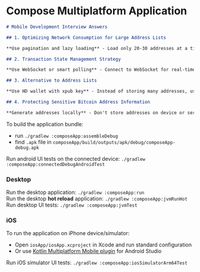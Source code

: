# Compose Multiplatform Application

```markdown
# Mobile Development Interview Answers

## 1. Optimizing Network Consumption for Large Address Lists

**Use pagination and lazy loading** - Load only 20-30 addresses at a time, show more when user scrolls down. Use pull-to-refresh with 2-3 second delay to avoid too many API calls.

## 2. Transaction State Management Strategy

**Use WebSocket or smart polling** - Connect to WebSocket for real-time updates, or check transaction status every 30 seconds initially, then reduce frequency for old transactions.

## 3. Alternative to Address Lists

**Use HD wallet with xpub key** - Instead of storing many addresses, use one master key to generate new addresses when needed. This is more secure and efficient.

## 4. Protecting Sensitive Bitcoin Address Information

**Generate addresses locally** - Don't store addresses on device or server. Generate them from seed phrase when required, so sensitive data never gets exposed or transmitted.
```

To build the application bundle:  
 - run `./gradlew :composeApp:assembleDebug`  
 - find `.apk` file in `composeApp/build/outputs/apk/debug/composeApp-debug.apk`  

Run android UI tests on the connected device: `./gradlew :composeApp:connectedDebugAndroidTest`

### Desktop
Run the desktop application: `./gradlew :composeApp:run`  
Run the desktop **hot reload** application: `./gradlew :composeApp:jvmRunHot`  
Run desktop UI tests: `./gradlew :composeApp:jvmTest`  

### iOS
To run the application on iPhone device/simulator:  
 - Open `iosApp/iosApp.xcproject` in Xcode and run standard configuration  
 - Or use [Kotlin Multiplatform Mobile plugin](https://plugins.jetbrains.com/plugin/14936-kotlin-multiplatform-mobile) for Android Studio  

Run iOS simulator UI tests: `./gradlew :composeApp:iosSimulatorArm64Test`  

